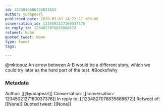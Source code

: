 ```yaml
---
id: 1234846606224023553
author: yudapearl
published_date: 2020-03-03 14:22:27 +00:00
conversation_id: 1234502127160037376
in_reply_to: 1234827076835868672
retweet: None
quoted_tweet: None
type: tweet
tags:

---
```


@mktopuz An arrow between A-B would be a different story, which we could try later as the hard part of the test. #Bookofwhy

### Metadata

Author: [[@yudapearl]]
Conversation: [[conversation-1234502127160037376]]
In reply to: [[1234827076835868672]]
Retweet of: [[None]]
Quoted tweet: [[None]]
